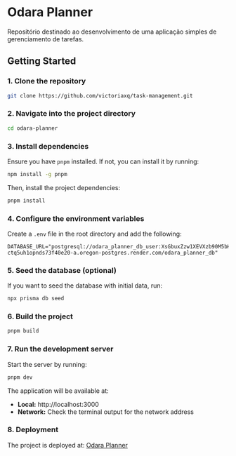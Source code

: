 # Odara Planner
Repositório destinado ao desenvolvimento de uma aplicação simples de gerenciamento de tarefas.

## Getting Started

### 1. Clone the repository
```bash
git clone https://github.com/victoriaxq/task-management.git
```

### 2. Navigate into the project directory
```bash
cd odara-planner
```

### 3. Install dependencies
Ensure you have `pnpm` installed. If not, you can install it by running:
```bash
npm install -g pnpm
```
Then, install the project dependencies:
```bash
pnpm install
```

### 4. Configure the environment variables
Create a `.env` file in the root directory and add the following:
```env
DATABASE_URL="postgresql://odara_planner_db_user:XsGbuxZzw1XEVXzb90M5bHa83iLxPv9Y@dpg-ctq5uh1opnds73f40e20-a.oregon-postgres.render.com/odara_planner_db"
```

### 5. Seed the database (optional)
If you want to seed the database with initial data, run:
```bash
npx prisma db seed
```

### 6. Build the project
```bash
pnpm build
```

### 7. Run the development server
Start the server by running:
```bash
pnpm dev
```
The application will be available at:
- **Local:** http://localhost:3000
- **Network:** Check the terminal output for the network address

### 8. Deployment
The project is deployed at: [Odara Planner](https://odara-planner.vercel.app/)

